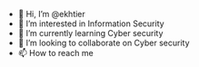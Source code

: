 - 👋 Hi, I’m @ekhtier
- 👀 I’m interested in Information Security
- 🌱 I’m currently learning Cyber security
- 💞️ I’m looking to collaborate on Cyber security 
- 📫 How to reach me 

<!---
ekhtier/ekhtier is a ✨ special ✨ repository because its `README.md` (this file) appears on your GitHub profile.
You can click the Preview link to take a look at your changes.
--->
